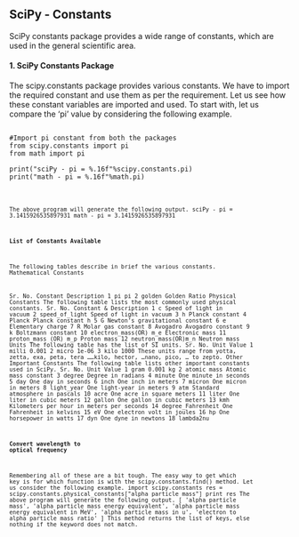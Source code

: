
## SciPy - Constants



SciPy constants package provides a wide range of constants, which are used in the general scientific area.

#### 1. SciPy Constants Package
The scipy.constants package provides various constants. We have to import the required constant and use them as per the requirement. Let us see how these constant variables are imported and used.
To start with, let us compare the ‘pi’ value by considering the following example.
<pre><code>
#Import pi constant from both the packages
from scipy.constants import pi
from math import pi

print("sciPy - pi = %.16f"%scipy.constants.pi)
print("math - pi = %.16f"%math.pi)
<code></pre>
The above program will generate the following output.
sciPy - pi = 3.1415926535897931
math - pi = 3.1415926535897931

#### List of Constants Available
The following tables describe in brief the various constants.
Mathematical Constants

Sr. No.
Constant
Description
1
pi
pi
2
golden
Golden Ratio
Physical Constants
The following table lists the most commonly used physical constants.
Sr. No.
Constant & Description
1
c
Speed of light in vacuum
2
speed_of_light
Speed of light in vacuum
3
h
Planck constant
4
Planck
Planck constant h
5
G
Newton’s gravitational constant
6
e
Elementary charge
7
R
Molar gas constant
8
Avogadro
Avogadro constant
9
k
Boltzmann constant
10
electron_mass(OR) m_e
Electronic mass
11
proton_mass (OR) m_p
Proton mass
12
neutron_mass(OR)m_n
Neutron mass
Units
The following table has the list of SI units.
Sr. No.
Unit
Value
1
milli
0.001
2
micro
1e-06
3
kilo
1000
These units range from yotta, zetta, exa, peta, tera ……kilo, hector, …nano, pico, … to zepto.
Other Important Constants
The following table lists other important constants used in SciPy.
Sr. No.
Unit
Value
1
gram
0.001 kg
2
atomic mass
Atomic mass constant
3
degree
Degree in radians
4
minute
One minute in seconds
5
day
One day in seconds
6
inch
One inch in meters
7
micron
One micron in meters
8
light_year
One light-year in meters
9
atm
Standard atmosphere in pascals
10
acre
One acre in square meters
11
liter
One liter in cubic meters
12
gallon
One gallon in cubic meters
13
kmh
Kilometers per hour in meters per seconds
14
degree_Fahrenheit
One Fahrenheit in kelvins
15
eV
One electron volt in joules
16
hp
One horsepower in watts
17
dyn
One dyne in newtons
18
lambda2nu

#### Convert wavelength to optical frequency
Remembering all of these are a bit tough. The easy way to get which key is for which function is with the scipy.constants.find() method. Let us consider the following example.
import scipy.constants
res = scipy.constants.physical_constants["alpha particle mass"]
print res
The above program will generate the following output.
[
   'alpha particle mass',
   'alpha particle mass energy equivalent',
   'alpha particle mass energy equivalent in MeV',
   'alpha particle mass in u',
   'electron to alpha particle mass ratio'
]
This method returns the list of keys, else nothing if the keyword does not match.

